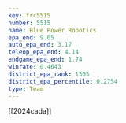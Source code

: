 ```yaml
---
key: frc5515
number: 5515
name: Blue Power Robotics
epa_end: 9.05
auto_epa_end: 3.17
teleop_epa_end: 4.14
endgame_epa_end: 1.74
winrate: 0.4643
district_epa_rank: 1305
district_epa_percentile: 0.2754
type: Team
---
```

[[2024cada]]
